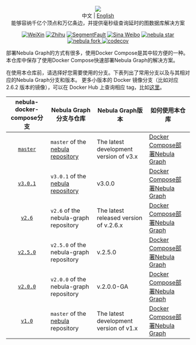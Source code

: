 <p align="center">
  <img src="https://nebula-graph.io/img/nav-nebula-logo.png"/>
  <br>中文 | <a href="README.md">English</a>
  <br>能够容纳千亿个顶点和万亿条边，并提供毫秒级查询延时的图数据库解决方案<br>
</p>

<p align="center">
  <a href="https://user-images.githubusercontent.com/38887077/67449282-4362b300-f64c-11e9-878f-7efc373e5e55.jpg"><img src="https://img.shields.io/badge/WeChat-%E5%BE%AE%E4%BF%A1-brightgreen" alt="WeiXin"></a>
  <a href="https://www.zhihu.com/org/nebulagraph/activities"><img src="https://img.shields.io/badge/Zhihu-%E7%9F%A5%E4%B9%8E-blue" alt="Zhihu"></a>
  <a href="https://segmentfault.com/t/nebula"><img src="https://img.shields.io/badge/SegmentFault-%E6%80%9D%E5%90%A6-green" alt="SegmentFault"></a>
  <a href="https://weibo.com/p/1006067122684542/home?from=page_100606&mod=TAB#place"><img src="https://img.shields.io/badge/Weibo-%E5%BE%AE%E5%8D%9A-red" alt="Sina Weibo"></a>
  <a href="http://githubbadges.com/star.svg?user=vesoft-inc&repo=nebula&style=default">
    <img src="http://githubbadges.com/star.svg?user=vesoft-inc&repo=nebula&style=default" alt="nebula star"/>
  </a>
  <a href="http://githubbadges.com/fork.svg?user=vesoft-inc&repo=nebula&style=default">
    <img src="http://githubbadges.com/fork.svg?user=vesoft-inc&repo=nebula&style=default" alt="nebula fork"/>
  </a>
  <a href="https://codecov.io/gh/vesoft-inc/nebula">
    <img src="https://codecov.io/gh/vesoft-inc/nebula/branch/master/graph/badge.svg" alt="codecov"/>
  </a>
</p>

部署Nebula Graph的方式有很多，使用Docker Compose是其中较方便的一种。本仓库中保存了使用Docker Compose快速部署Nebula Graph的解决方案。

在使用本仓库前，请选择好您需要使用的分支。下表列出了常用分支以及与其相对应的Nebula Graph分支和版本。
更多小版本的 Docker 镜像分支（比如对应 2.6.2 版本的镜像），可以在 Docker Hub 上查询相应 tag，比如[这里](https://hub.docker.com/r/vesoft/nebula-graphd/tags)。

| nebula-docker-compose分支                                                               | Nebula Graph分支与仓库                                                         | Nebula Graph版本     | 如何使用本仓库                                                                                                                    |
| :-------------------------------------------------------------------------------------: | ------------------------------------------------------------------------------ | -------------------- | --------------------------------------------------------------------------------------------------------------------------------- |
| [`master`](https://github.com/vesoft-inc/nebula-docker-compose/tree/master)                       | `master` of the [nebula repository](https://github.com/vesoft-inc/nebula) | The latest development <br>version of v3.x | [Docker Compose部署Nebula Graph](https://docs.nebula-graph.io/2.0/2.quick-start/2.deploy-nebula-graph-with-docker-compose/) |
| [`v3.0.1`](https://github.com/vesoft-inc/nebula-docker-compose/tree/v3.0.1)                       | `v3.0.1` of the [nebula repository](https://github.com/vesoft-inc/nebula) | v3.0.0 | [Docker Compose部署Nebula Graph](https://docs.nebula-graph.io/2.0/2.quick-start/2.deploy-nebula-graph-with-docker-compose/) |
| [`v2.6`](https://github.com/vesoft-inc/nebula-docker-compose/tree/v2.6) <br> | `v2.6` of the nebula-graph repository                                               | The latest released version of v.2.6.x                                    | [Docker Compose部署Nebula Graph](https://github.com/vesoft-inc/nebula-docker-compose/blob/v2.6/README.md)                 |
| [`v2.5.0`](https://github.com/vesoft-inc/nebula-docker-compose/tree/v2.5.0) | `v2.5.0` of the nebula-graph repository                                               | v.2.5.0                                    | [Docker Compose部署Nebula Graph](https://github.com/vesoft-inc/nebula-docker-compose/blob/v2.5.0/README.md)                 |
| [`v2.0.0`](https://github.com/vesoft-inc/nebula-docker-compose/tree/v2.0.0)                       | `v2.0.0` of the nebula-graph repository                                               | v.2.0.0-GA                                 | [Docker Compose部署Nebula Graph](https://github.com/vesoft-inc/nebula-docker-compose/blob/v2.0.0/README.md)                 |
| [`v1.0`](https://github.com/vesoft-inc/nebula-docker-compose/tree/v1.0)                           | `master` of the [nebula](https://github.com/vesoft-inc/nebula) repository             | The latest development <br>version of v1.x | [Docker Compose部署Nebula Graph](https://github.com/vesoft-inc/nebula-docker-compose/blob/v1.0/README.md)                   |
